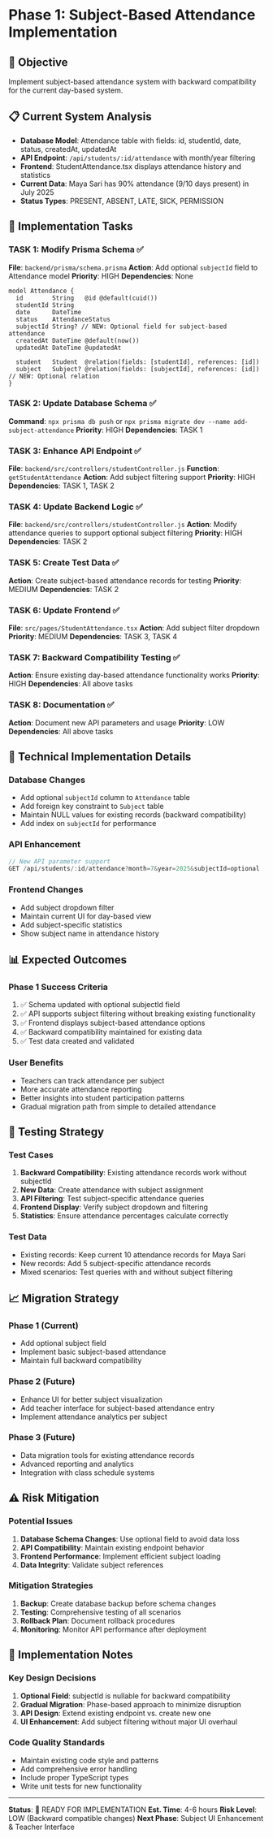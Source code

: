 # Phase 1: Subject-Based Attendance Implementation

## 🎯 Objective
Implement subject-based attendance system with backward compatibility for the current day-based system.

## 📋 Current System Analysis
- **Database Model**: Attendance table with fields: id, studentId, date, status, createdAt, updatedAt
- **API Endpoint**: `/api/students/:id/attendance` with month/year filtering
- **Frontend**: StudentAttendance.tsx displays attendance history and statistics
- **Current Data**: Maya Sari has 90% attendance (9/10 days present) in July 2025
- **Status Types**: PRESENT, ABSENT, LATE, SICK, PERMISSION

## 🚀 Implementation Tasks

### TASK 1: Modify Prisma Schema ✅
**File**: `backend/prisma/schema.prisma`
**Action**: Add optional `subjectId` field to Attendance model
**Priority**: HIGH
**Dependencies**: None

```prisma
model Attendance {
  id        String   @id @default(cuid())
  studentId String
  date      DateTime
  status    AttendanceStatus
  subjectId String? // NEW: Optional field for subject-based attendance
  createdAt DateTime @default(now())
  updatedAt DateTime @updatedAt

  student   Student  @relation(fields: [studentId], references: [id])
  subject   Subject? @relation(fields: [subjectId], references: [id]) // NEW: Optional relation
}
```

### TASK 2: Update Database Schema ✅
**Command**: `npx prisma db push` or `npx prisma migrate dev --name add-subject-attendance`
**Priority**: HIGH
**Dependencies**: TASK 1

### TASK 3: Enhance API Endpoint ✅
**File**: `backend/src/controllers/studentController.js`
**Function**: `getStudentAttendance`
**Action**: Add subject filtering support
**Priority**: HIGH
**Dependencies**: TASK 1, TASK 2

### TASK 4: Update Backend Logic ✅
**File**: `backend/src/controllers/studentController.js`
**Action**: Modify attendance queries to support optional subject filtering
**Priority**: HIGH
**Dependencies**: TASK 2

### TASK 5: Create Test Data ✅
**Action**: Create subject-based attendance records for testing
**Priority**: MEDIUM
**Dependencies**: TASK 2

### TASK 6: Update Frontend ✅
**File**: `src/pages/StudentAttendance.tsx`
**Action**: Add subject filter dropdown
**Priority**: MEDIUM
**Dependencies**: TASK 3, TASK 4

### TASK 7: Backward Compatibility Testing ✅
**Action**: Ensure existing day-based attendance functionality works
**Priority**: HIGH
**Dependencies**: All above tasks

### TASK 8: Documentation ✅
**Action**: Document new API parameters and usage
**Priority**: LOW
**Dependencies**: All above tasks

## 🔧 Technical Implementation Details

### Database Changes
- Add optional `subjectId` column to `Attendance` table
- Add foreign key constraint to `Subject` table
- Maintain NULL values for existing records (backward compatibility)
- Add index on `subjectId` for performance

### API Enhancement
```javascript
// New API parameter support
GET /api/students/:id/attendance?month=7&year=2025&subjectId=optional
```

### Frontend Changes
- Add subject dropdown filter
- Maintain current UI for day-based view
- Add subject-specific statistics
- Show subject name in attendance history

## 📊 Expected Outcomes

### Phase 1 Success Criteria
1. ✅ Schema updated with optional subjectId field
2. ✅ API supports subject filtering without breaking existing functionality  
3. ✅ Frontend displays subject-based attendance options
4. ✅ Backward compatibility maintained for existing data
5. ✅ Test data created and validated

### User Benefits
- Teachers can track attendance per subject
- More accurate attendance reporting
- Better insights into student participation patterns
- Gradual migration path from simple to detailed attendance

## 🧪 Testing Strategy

### Test Cases
1. **Backward Compatibility**: Existing attendance records work without subjectId
2. **New Data**: Create attendance with subject assignment
3. **API Filtering**: Test subject-specific attendance queries
4. **Frontend Display**: Verify subject dropdown and filtering
5. **Statistics**: Ensure attendance percentages calculate correctly

### Test Data
- Existing records: Keep current 10 attendance records for Maya Sari
- New records: Add 5 subject-specific attendance records
- Mixed scenarios: Test queries with and without subject filtering

## 📈 Migration Strategy

### Phase 1 (Current)
- Add optional subject field
- Implement basic subject-based attendance
- Maintain full backward compatibility

### Phase 2 (Future)
- Enhance UI for better subject visualization
- Add teacher interface for subject-based attendance entry
- Implement attendance analytics per subject

### Phase 3 (Future)
- Data migration tools for existing attendance records
- Advanced reporting and analytics
- Integration with class schedule systems

## ⚠️ Risk Mitigation

### Potential Issues
1. **Database Schema Changes**: Use optional field to avoid data loss
2. **API Compatibility**: Maintain existing endpoint behavior
3. **Frontend Performance**: Implement efficient subject loading
4. **Data Integrity**: Validate subject references

### Mitigation Strategies
1. **Backup**: Create database backup before schema changes
2. **Testing**: Comprehensive testing of all scenarios
3. **Rollback Plan**: Document rollback procedures
4. **Monitoring**: Monitor API performance after deployment

## 📝 Implementation Notes

### Key Design Decisions
1. **Optional Field**: subjectId is nullable for backward compatibility
2. **Gradual Migration**: Phase-based approach to minimize disruption  
3. **API Design**: Extend existing endpoint vs. create new one
4. **UI Enhancement**: Add subject filtering without major UI overhaul

### Code Quality Standards
- Maintain existing code style and patterns
- Add comprehensive error handling
- Include proper TypeScript types
- Write unit tests for new functionality

---

**Status**: 🚀 READY FOR IMPLEMENTATION
**Est. Time**: 4-6 hours
**Risk Level**: LOW (Backward compatible changes)
**Next Phase**: Subject UI Enhancement & Teacher Interface
